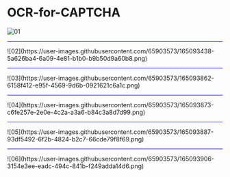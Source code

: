 # OCR-for-CAPTCHA

![01](https://user-images.githubusercontent.com/65903573/165093428-5b6784ec-8e53-461a-9e64-2a4696170076.png)
<hr style="background-color:blue;"></hr>
![02](https://user-images.githubusercontent.com/65903573/165093438-5a626ba4-6a09-4e81-b1b0-b9b50d9a60b8.png)
<hr style="background-color:blue;"></hr>
![03](https://user-images.githubusercontent.com/65903573/165093862-6158f412-e95f-4569-9d6b-0921621c6a1c.png)
<hr style="background-color:blue;"></hr>
![04](https://user-images.githubusercontent.com/65903573/165093873-c6fe257e-2e0e-4c2a-a3a6-b84c3a8d7d99.png)
<hr style="background-color:blue;"></hr>
![05](https://user-images.githubusercontent.com/65903573/165093887-93df5492-6f2b-4824-b2c7-66cde79f8f69.png)
<hr style="background-color:blue;"></hr>
![06](https://user-images.githubusercontent.com/65903573/165093906-3154e3ee-eadc-494c-841b-f249adda14d6.png)



